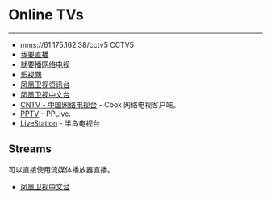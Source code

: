 
# Online TVs

----

* mms://61.175.162.38/cctv5 CCTV5
* [我要直播](http://www.51zhibo.com/)
* [就要播网络电视](http://92bo.com/)
* [乐视网](http://www.letv.com/)
* [凤凰卫视资讯台](http://v.ifeng.com/live/#4AC51C17-9FBE-47F2-8EE0-8285A66EAFF5)
* [凤凰卫视中文台](http://v.ifeng.com/live/#270DE943-3CDF-45E1-8445-9403F93E80C4)
* [CNTV - 中国网络电视台](http://cbox.cntv.cn/) - Cbox 网络电视客户端。
* [PPTV](http://www.pptv.com/) - PPLive.
* [LiveStation](http://www.livestation.com/) - 半岛电视台

## Streams

可以直接使用流媒体播放器直播。
* [凤凰卫视中文台](http://biz.vsdn.tv380.com/live.php?5B63686E5D445830303030303034327C3336397C317C313030307CD6D0CEC4CCA85B2F63686E5DVSDNSOOONERCOM00|5B63686E5D434E4330303030303033327C3237367C327C313030307CE4B8ADE69687E58FB07C727473705B2F63686E5D5B74735D307C687474703A2F2F3132332E3132392E3235312E3131393A2F434E4330303030303033325F3237365B2F74735DVSDNSOOONERCOM00|asx)
